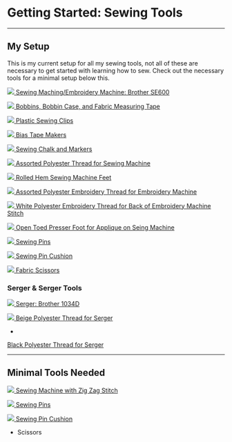 # Getting Started: Sewing Tools

<hr>

## My Setup
This is my current setup for all my sewing tools, not all of these are necessary to get started with learning how to sew.
Check out the necessary tools for a minimal setup below this.

<a href="https://www.amazon.com/gp/product/B074F8TZNH/ref=as_li_ss_il?ie=UTF8&psc=1&linkCode=li2&tag=garberathena-20&linkId=029e367db2b60cdad85b1c24dac78072&language=en_US" target="_blank"><img border="0" src="//ws-na.amazon-adsystem.com/widgets/q?_encoding=UTF8&ASIN=B074F8TZNH&Format=_SL160_&ID=AsinImage&MarketPlace=US&ServiceVersion=20070822&WS=1&tag=garberathena-20&language=en_US" >
  Sewing Maching/Embroidery Machine: Brother SE600
</a>

<a href="https://www.amazon.com/gp/product/B01N4QFUVR/ref=as_li_ss_il?ie=UTF8&psc=1&linkCode=li1&tag=garberathena-20&linkId=6320895793c0b3fb3b67142d11eaa5d7&language=en_US" target="_blank"><img border="0" src="//ws-na.amazon-adsystem.com/widgets/q?_encoding=UTF8&ASIN=B01N4QFUVR&Format=_SL110_&ID=AsinImage&MarketPlace=US&ServiceVersion=20070822&WS=1&tag=garberathena-20&language=en_US" >
Bobbins, Bobbin Case, and Fabric Measuring Tape
</a>

<a href="https://www.amazon.com/gp/product/B07PY26Y6Y/ref=as_li_ss_il?ie=UTF8&psc=1&linkCode=li1&tag=garberathena-20&linkId=b59af1db4a21b3e108e533bc44cf2367&language=en_US" target="_blank"><img border="0" src="//ws-na.amazon-adsystem.com/widgets/q?_encoding=UTF8&ASIN=B07PY26Y6Y&Format=_SL110_&ID=AsinImage&MarketPlace=US&ServiceVersion=20070822&WS=1&tag=garberathena-20&language=en_US" >
Plastic Sewing Clips
</a>

<a href="https://www.amazon.com/gp/product/B079PP3HB4/ref=as_li_ss_il?ie=UTF8&psc=1&linkCode=li1&tag=garberathena-20&linkId=cf8076844e0b63c161f3067d49f29598&language=en_US" target="_blank"><img border="0" src="//ws-na.amazon-adsystem.com/widgets/q?_encoding=UTF8&ASIN=B079PP3HB4&Format=_SL110_&ID=AsinImage&MarketPlace=US&ServiceVersion=20070822&WS=1&tag=garberathena-20&language=en_US" >
Bias Tape Makers
</a>

<a href="https://www.amazon.com/Triangle-Tailors-Fabric-Marker-Washable/dp/B075TDVKZR/ref=as_li_ss_il?keywords=sewing+chalk&qid=1567364169&s=gateway&sr=8-8&linkCode=li1&tag=garberathena-20&linkId=ce77436cee7b53cf39c240355ae62563&language=en_US" target="_blank"><img border="0" src="//ws-na.amazon-adsystem.com/widgets/q?_encoding=UTF8&ASIN=B075TDVKZR&Format=_SL110_&ID=AsinImage&MarketPlace=US&ServiceVersion=20070822&WS=1&tag=garberathena-20&language=en_US" >
Sewing Chalk and Markers
</a>

<a href="https://www.amazon.com/gp/product/B018282FAO/ref=as_li_ss_il?ie=UTF8&psc=1&linkCode=li1&tag=garberathena-20&linkId=172e45c1d468baf29c2c75ecc7076ec0&language=en_US" target="_blank"><img border="0" src="//ws-na.amazon-adsystem.com/widgets/q?_encoding=UTF8&ASIN=B018282FAO&Format=_SL110_&ID=AsinImage&MarketPlace=US&ServiceVersion=20070822&WS=1&tag=garberathena-20&language=en_US" >
Assorted Polyester Thread for Sewing Machine
</a>

<a href="https://www.amazon.com/gp/product/B07KG26WG2/ref=as_li_ss_il?ie=UTF8&psc=1&linkCode=li1&tag=garberathena-20&linkId=de218ed5349e803a1e8ece7270a684c3&language=en_US" target="_blank"><img border="0" src="//ws-na.amazon-adsystem.com/widgets/q?_encoding=UTF8&ASIN=B07KG26WG2&Format=_SL110_&ID=AsinImage&MarketPlace=US&ServiceVersion=20070822&WS=1&tag=garberathena-20&language=en_US" >
Rolled Hem Sewing Machine Feet
</a>

<a href="https://www.amazon.com/gp/product/B0035DBUPS/ref=as_li_ss_il?ie=UTF8&psc=1&linkCode=li1&tag=garberathena-20&linkId=bd2d695fbc3f1c6e6690c7c278ae3657&language=en_US" target="_blank"><img border="0" src="//ws-na.amazon-adsystem.com/widgets/q?_encoding=UTF8&ASIN=B0035DBUPS&Format=_SL110_&ID=AsinImage&MarketPlace=US&ServiceVersion=20070822&WS=1&tag=garberathena-20&language=en_US" >
Assorted Polyester Embroidery Thread for Embroidery Machine
</a>

<a href="https://www.amazon.com/gp/product/B0034W118Q/ref=as_li_ss_il?ie=UTF8&psc=1&linkCode=li1&tag=garberathena-20&linkId=9c62e1bf5a42884e40e7f55a12d316ee&language=en_US" target="_blank"><img border="0" src="//ws-na.amazon-adsystem.com/widgets/q?_encoding=UTF8&ASIN=B0034W118Q&Format=_SL110_&ID=AsinImage&MarketPlace=US&ServiceVersion=20070822&WS=1&tag=garberathena-20&language=en_US" >
White Polyester Embroidery Thread for Back of Embroidery Machine Stitch
</a>

<a href="https://www.amazon.com/gp/product/B07D7RYX35/ref=as_li_ss_il?ie=UTF8&psc=1&linkCode=li1&tag=garberathena-20&linkId=d73ed404141e1afaa2459cf381de0981&language=en_US" target="_blank"><img border="0" src="//ws-na.amazon-adsystem.com/widgets/q?_encoding=UTF8&ASIN=B07D7RYX35&Format=_SL110_&ID=AsinImage&MarketPlace=US&ServiceVersion=20070822&WS=1&tag=garberathena-20&language=en_US" >
Open Toed Presser Foot for Applique on Seing Machine
</a>

<a href="https://www.amazon.com/EuTengHao-Multicolor-Straight-Transparent-Dressmaking/dp/B07CK417QN/ref=as_li_ss_il?keywords=sewing+pins&qid=1567364806&s=home-garden&sr=1-1-spons&psc=1&spLa=ZW5jcnlwdGVkUXVhbGlmaWVyPUExUURORVdBSTUyU0RBJmVuY3J5cHRlZElkPUEwNzgwNzc1MUdNUjg1Mk1ZWTFLUiZlbmNyeXB0ZWRBZElkPUEwMDkwMTY5MlJJT0M2TUFOS1pNMCZ3aWRnZXROYW1lPXNwX2F0ZiZhY3Rpb249Y2xpY2tSZWRpcmVjdCZkb05vdExvZ0NsaWNrPXRydWU=&linkCode=li1&tag=garberathena-20&linkId=ee233183e9437d375ae864d96648b0ee&language=en_US" target="_blank"><img border="0" src="//ws-na.amazon-adsystem.com/widgets/q?_encoding=UTF8&ASIN=B07CK417QN&Format=_SL110_&ID=AsinImage&MarketPlace=US&ServiceVersion=20070822&WS=1&tag=garberathena-20&language=en_US" >
Sewing Pins
</a>

<a href="https://www.amazon.com/Dritz-NR-356-Tomato-Cushion-Strawberry/dp/B000GJFP14/ref=as_li_ss_il?keywords=sewing+pin+cushion&qid=1567364958&s=home-garden&sr=1-1&linkCode=li1&tag=garberathena-20&linkId=0dcf7d2fa0f90adf5faf2166c91750cf&language=en_US" target="_blank"><img border="0" src="//ws-na.amazon-adsystem.com/widgets/q?_encoding=UTF8&ASIN=B000GJFP14&Format=_SL110_&ID=AsinImage&MarketPlace=US&ServiceVersion=20070822&WS=1&tag=garberathena-20&language=en_US" >
Sewing Pin Cushion
</a>

<a href="https://www.amazon.com/Fiskars-199600-1001RazorEdge-Fabric-Tabletop-Cutting/dp/B00VU4TRZY/ref=as_li_ss_il?keywords=fiscars+sewing+scissors+flat&qid=1567365142&s=gateway&sr=8-16&th=1&linkCode=li1&tag=garberathena-20&linkId=cf8db2b34d5183908e992134cb4726a8&language=en_US" target="_blank"><img border="0" src="//ws-na.amazon-adsystem.com/widgets/q?_encoding=UTF8&ASIN=B00VU4TRZY&Format=_SL110_&ID=AsinImage&MarketPlace=US&ServiceVersion=20070822&WS=1&tag=garberathena-20&language=en_US" >
Fabric Scissors
</a>

### Serger & Serger Tools

<a href="https://www.amazon.com/Brother-Differential-Universal-Sewing-Carrying/dp/B01MSU8B9N/ref=as_li_ss_il?keywords=Brother+serger&qid=1567361427&s=gateway&sr=8-21&linkCode=li2&tag=garberathena-20&linkId=758cb6eb1a980c3c0566feb6ee0a48f0&language=en_US" target="_blank">
  <img border="0" src="//ws-na.amazon-adsystem.com/widgets/q?_encoding=UTF8&ASIN=B01MSU8B9N&Format=_SL160_&ID=AsinImage&MarketPlace=US&ServiceVersion=20070822&WS=1&tag=garberathena-20&language=en_US" >
  Serger: Brother 1034D 
</a>

<a href="https://www.amazon.com/gp/product/B06ZXSCMBL/ref=as_li_ss_il?ie=UTF8&psc=1&linkCode=li1&tag=garberathena-20&linkId=1544f221246c7fc5a56546162442f5c9&language=en_US" target="_blank"><img border="0" src="//ws-na.amazon-adsystem.com/widgets/q?_encoding=UTF8&ASIN=B06ZXSCMBL&Format=_SL110_&ID=AsinImage&MarketPlace=US&ServiceVersion=20070822&WS=1&tag=garberathena-20&language=en_US" >
Beige Polyester Thread for Serger
</a>

* <a href="https://www.amazon.com/gp/product/B06XCYQKSC/ref=as_li_ss_tl?ie=UTF8&psc=1&linkCode=ll1&tag=garberathena-20&linkId=5b4570d8fe463eda39f26167226060cc&language=en_US" target="_blank">
Black Polyester Thread for Serger 
</a>

<hr>

## Minimal Tools Needed

<a href="https://www.amazon.com/Brother-XM2701-Lightweight-Buttonholer-Instructional/dp/B00JBKVN8S/ref=as_li_ss_il?ac_md=4-0-VW5kZXIgJDEwMA==-ac_d_pm&keywords=sewing+machine&pd_rd_i=B00JBKVN8S&pd_rd_r=db4e17f3-1ba0-4378-b093-172f45a7591b&pd_rd_w=6cVxF&pd_rd_wg=x6M0Q&pf_rd_p=aed08533-d0f3-456a-bfcd-3ec60fc417c9&pf_rd_r=KBT38GCS24PPS4V568SH&psc=1&qid=1567366532&s=gateway&linkCode=li1&tag=garberathena-20&linkId=e2ef7d12c0933a3dd3009139f77c6da6&language=en_US" target="_blank"><img border="0" src="//ws-na.amazon-adsystem.com/widgets/q?_encoding=UTF8&ASIN=B00JBKVN8S&Format=_SL110_&ID=AsinImage&MarketPlace=US&ServiceVersion=20070822&WS=1&tag=garberathena-20&language=en_US" >
 Sewing Machine with Zig Zag Stitch
</a>

<a href="https://www.amazon.com/EuTengHao-Multicolor-Straight-Transparent-Dressmaking/dp/B07CK417QN/ref=as_li_ss_il?keywords=sewing+pins&qid=1567364806&s=home-garden&sr=1-1-spons&psc=1&spLa=ZW5jcnlwdGVkUXVhbGlmaWVyPUExUURORVdBSTUyU0RBJmVuY3J5cHRlZElkPUEwNzgwNzc1MUdNUjg1Mk1ZWTFLUiZlbmNyeXB0ZWRBZElkPUEwMDkwMTY5MlJJT0M2TUFOS1pNMCZ3aWRnZXROYW1lPXNwX2F0ZiZhY3Rpb249Y2xpY2tSZWRpcmVjdCZkb05vdExvZ0NsaWNrPXRydWU=&linkCode=li1&tag=garberathena-20&linkId=ee233183e9437d375ae864d96648b0ee&language=en_US" target="_blank"><img border="0" src="//ws-na.amazon-adsystem.com/widgets/q?_encoding=UTF8&ASIN=B07CK417QN&Format=_SL110_&ID=AsinImage&MarketPlace=US&ServiceVersion=20070822&WS=1&tag=garberathena-20&language=en_US" >
Sewing Pins
</a>

<a href="https://www.amazon.com/Dritz-NR-356-Tomato-Cushion-Strawberry/dp/B000GJFP14/ref=as_li_ss_il?keywords=sewing+pin+cushion&qid=1567364958&s=home-garden&sr=1-1&linkCode=li1&tag=garberathena-20&linkId=0dcf7d2fa0f90adf5faf2166c91750cf&language=en_US" target="_blank"><img border="0" src="//ws-na.amazon-adsystem.com/widgets/q?_encoding=UTF8&ASIN=B000GJFP14&Format=_SL110_&ID=AsinImage&MarketPlace=US&ServiceVersion=20070822&WS=1&tag=garberathena-20&language=en_US" >
Sewing Pin Cushion
</a>

* Scissors